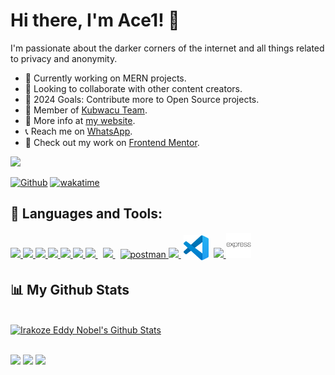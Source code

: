 # Hi there, I'm Ace1! 👋

I'm passionate about the darker corners of the internet and all things related to privacy and anonymity.

- 🌱 Currently working on MERN projects.
- 👯 Looking to collaborate with other content creators.
- 🥅 2024 Goals: Contribute more to Open Source projects.
- 🔭 Member of [Kubwacu Team](https://kubwacu.com).
- 💬 More info at [my website](https://ace7260.github.io).
- 📞 Reach me on [WhatsApp](https://wa.me/c/25769291695).
- 🔑 Check out my work on [Frontend Mentor](https://www.frontendmentor.io/profile/Ace7260).

![](https://visitor-badge.laobi.icu/badge?page_id=Ace7260.Ace7260)

[![Github](https://img.shields.io/github/followers/Ace7260?label=Follow&style=social)](https://github.com/Ace7260) [![wakatime](https://wakatime.com/badge/user/187cf274-2acd-49d4-8103-1cd486e23971.svg)](https://wakatime.com/@187cf274-2acd-49d4-8103-1cd486e23971)

## 🚀 Languages and Tools:

<p align="left"> 
    <a href="https://www.java.com" target="_blank"> <img src="https://img.icons8.com/color/48/000000/java-coffee-cup-logo.png"/> </a>
    <a href="https://reactjs.org/" target="_blank"> <img src="https://img.icons8.com/color/48/000000/react-native.png"/> </a>
    <a href="https://developer.mozilla.org/en-US/docs/Web/JavaScript" target="_blank"> <img src="https://img.icons8.com/color/48/000000/javascript.png"/> 
    <a href="https://www.w3.org/html/" target="_blank"> <img src="https://img.icons8.com/color/48/000000/html-5.png"/> </a> 
    <a href="https://www.w3schools.com/css/" target="_blank"> <img src="https://img.icons8.com/color/48/000000/css3.png"/> </a> 
    <a href="https://www.python.org" target="_blank"> <img src="https://img.icons8.com/color/48/000000/python.png"/> </a> 
    <a style="padding-right:8px;" href="https://nodejs.org" target="_blank"> <img src="https://img.icons8.com/color/48/000000/nodejs.png"/> </a> 
    <a style="padding-right:8px;" href="https://www.mysql.com/" target="_blank"> <img src="https://img.icons8.com/fluent/50/000000/mysql-logo.png"/> </a>
    <a href="https://postman.com" target="_blank"> <img src="https://www.vectorlogo.zone/logos/getpostman/getpostman-icon.svg" alt="postman" width="45" height="45"/> </a>    
    <a href="https://git-scm.com/" target="_blank"> <img src="https://img.icons8.com/color/48/000000/git.png"/> </a>
    <img src="https://raw.githubusercontent.com/github/explore/80688e429a7d4ef2fca1e82350fe8e3517d3494d/topics/visual-studio-code/visual-studio-code.png" alt="VS Code" height="40" style="vertical-align:top; margin:4px">
    <a href="https://redux.js.org" target="_blank"> <img src="https://img.icons8.com/color/48/000000/redux.png"/> </a> 
    <a href="https://expressjs.com" target="_blank"> <img src="https://raw.githubusercontent.com/devicons/devicon/master/icons/express/express-original-wordmark.svg" alt="express" width="40" height="40"/> </a>
</p>
    
## 📊 My Github Stats
  <br/>
    <a href="https://github.com/Ace7260/github-readme-stats"><img alt="Irakoze Eddy Nobel's Github Stats" src="https://github-readme-stats.vercel.app/api?username=Ace7260&show_icons=true&count_private=true&theme=react&hide_border=true&bg_color=0D1117"/> </a>
  <br/> 
<br/>
<p align="left">
  <a href = "https://www.linkedin.com/in/eddy-nobel-irakoze-867b99204/"><img src="https://img.icons8.com/fluent/48/000000/linkedin.png"/></a>
  <a href = "https://twitter.com/nobel_eddy"><img src="https://img.icons8.com/fluent/48/000000/twitter.png"/></a>
  <a href = "https://www.instagram.com/edd_nob/"><img src="https://img.icons8.com/fluent/48/000000/instagram-new.png"/></a>
</p>
